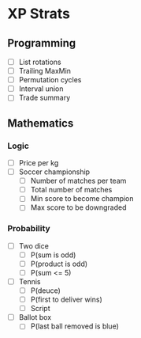 # XP Strats

## Programming
- [ ] List rotations
- [ ] Trailing MaxMin
- [ ] Permutation cycles
- [ ] Interval union
- [ ] Trade summary

## Mathematics

### Logic
- [ ] Price per kg
- [ ] Soccer championship
  - [ ] Number of matches per team
  - [ ] Total number of matches
  - [ ] Min score to become champion
  - [ ] Max score to be downgraded

### Probability
- [ ] Two dice
  - [ ] P(sum is odd)
  - [ ] P(product is odd)
  - [ ] P(sum <= 5)
- [ ] Tennis
  - [ ] P(deuce)
  - [ ] P(first to deliver wins)
  - [ ] Script
- [ ] Ballot box
  - [ ] P(last ball removed is blue)
